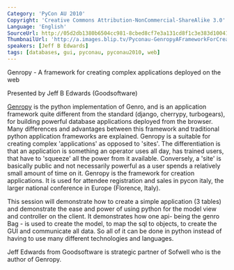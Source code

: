 ```yaml
---
Category: 'PyCon AU 2010'
Copyright: 'Creative Commons Attribution-NonCommercial-ShareAlike 3.0'
Language: 'English'
SourceUrl: http://05d2db1380b6504cc981-8cbed8cf7e3a131cd8f1c3e383d10041.r93.cf2.rackcdn.com/pycon-au-2010/482_pyconau-2010-genropy-a-framework-for-creating-complex-applications-deployed-on-the-web.flv
ThumbnailUrl: 'http://a.images.blip.tv/Pyconau-GenropyAFrameworkForCreatingComplexApplicationsDeployed301.png'
speakers: [Jeff B Edwards]
tags: [databases, gui, pyconau, pyconau2010, web]
---
```

Genropy - A framework for creating complex applications deployed on the web

Presented by Jeff B Edwards (Goodsoftware)

[Genropy](http://blog.genropy.org/) is the python implementation of Genro, and
is an application framework quite different from the standard (django,
cherrypy, turbogears), for building powerful database applications deployed
from the browser. Many differences and advantages between this framework and
traditional python application frameworks are explained. Genropy is a suitable
for creating complex 'applications' as opposed to 'sites'. The differentiation
is that an application is something an operator uses all day, has trained
users, that have to 'squeeze' all the power from it available. Conversely, a
'site' is basically public and not necessarily powerful as a user spends a
relatively small amount of time on it. Genropy is the framework for creation
applications. It is used for attendee registration and sales in pycon italy,
the larger national conference in Europe (Florence, Italy).

This session will demonstrate how to create a simple application (3 tables)
and demonstrate the ease and power of using python for the model view and
controller on the client. It demonstrates how one api- being the genro Bag -
is used to create the model, to map the sql to objects, to create the GUI and
communicate all data. So all of it can be done in python instead of having to
use many different technologies and languages.

Jeff Edwards from Goodsoftware is strategic partner of Sofwell who is the
author of Genropy.

